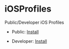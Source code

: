 # iOSProfiles
Public/Developer iOS Profiles


- Public: [Install](https://github.com/Jwhite077/Apple-Developer-Profiles/blob/master/iOS_11_Beta_Profile.mobileconfig?raw=true)

- Developer: [Install](https://github.com/Jwhite077/Apple-Developer-Profiles/blob/master/iOS11.developer.mobileconfig?raw=true)
